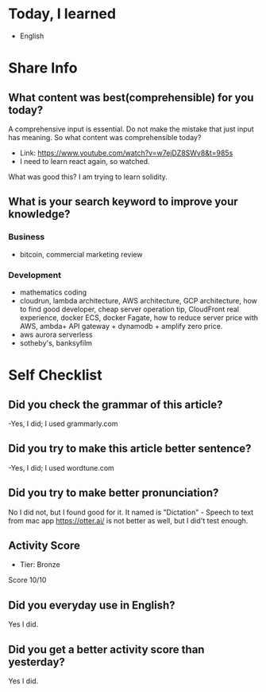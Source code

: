 # Today, I learned 
- English

# Share Info
## What content was best(comprehensible) for you today?
A comprehensive input is essential. 
Do not make the mistake that just input has meaning.
So what content was comprehensible today?
- Link: https://www.youtube.com/watch?v=w7ejDZ8SWv8&t=985s
- I need to learn react again, so watched.
 
What was good this?
I am trying to learn solidity.

## What is your search keyword to improve your knowledge?
### Business
- bitcoin, commercial marketing review 

### Development
- mathematics coding
- cloudrun, lambda architecture, AWS architecture, GCP architecture, how to find good developer, cheap server operation tip, CloudFront real experience, docker ECS, docker Fagate, how to reduce server price with AWS, ambda+ API gateway + dynamodb + amplify zero price.
- aws aurora serverless
- sotheby's, banksyfilm

# Self Checklist
## Did you check the grammar of this article?
-Yes, I did; I used grammarly.com 

## Did you try to make this article better sentence?
-Yes, I did; I used wordtune.com

## Did you try to make better pronunciation?
No I did not, but I found good for it. It named is "Dictation" - Speech to text from mac app
https://otter.ai/ is not better as well, but I did't test enough.

## Activity Score
- Tier: Bronze

Score 10/10

## Did you everyday use in English?
Yes I did.

## Did you get a better activity score than yesterday?
Yes I did.


